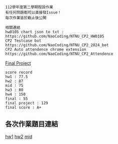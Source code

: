 ```
112學年度第二學期程設作業
有任何問題都可以直接發Issue！
每次作業皆於截止後公開

相關連結
hw0105 chart json to txt :           https://github.com/NaoCoding/NTNU_CP2_HW0105
CP2 Testcase bot                     https://github.com/NaoCoding/NTNU_CP2_2024_bot
CP2 Auto attendence chrome extension https://github.com/NaoCoding/NTNU_CP2_Attendence
```

[Final Project](https://github.com/NaoCoding/Interactive-Fiction-Engine.c)

```
score record
hw1 : 77.5
hw2 : 87
mid : 75
hw3 : 80
hw4 : 150
final : 55
final project : 129
final score : A+
```


## 各次作業題目連結

[hw1](https://drive.google.com/file/d/1Wdv4nLaoXsXFZX17OleQpllvq5ii_n08/view)
[hw2](https://drive.google.com/file/d/1ani8FSxEBnrE48MvYh0w9FPed7NF9NzS/view)
[mid](https://drive.google.com/file/d/1HhX97mzHtCqlJ0qMEVxLFfzy-yT4CT5M/view)
